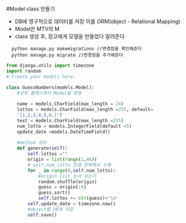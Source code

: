 #Model class 만들기
  - DB에 영구적으로 데이터를 저장 이를 *ORM*(object - Relational Mapping)
  - Model은 MTV의 M
  - class 생성 후, 장고에게 모델을 만들었다 알려준다
```shell
  python manage.py makemigrations //변경점을 확인해준다
  python manage.py migrate //변경점을 추가해준다
```

```python
from django.utils import timezone
import random
# Create your models here.

class GuessNumbers(models.Model):
	#상위 클래스에서 Model을 받음
 
	name = models.CharField(max_length = 24)
	lottos = models.CharField(max_length =255, default=
	'[1,2,3,4,5,6,]')
	text = models.CharField(max_length =255)
	num_lotto = models.IntegerField(default =5)
	update_date =models.DateTimeField()
	
	#method 정의
	def generate(self):
		self.lottos =""
		origin = list(range(1,46))
		# self.num_lotto 만큼 반복해서 수행
		for _ in range(0,self.num_lotto):
			#origin list 순서 섞는다
			random.shuffle(origin)
			guess = origin[:6]
			guess.sort()
			self.lottos += str(guess)+'\n'
		self.update_date = timezone.now()
		#object를 DB에 저장
		self.save() 
```
